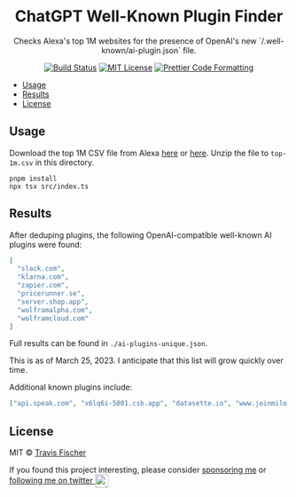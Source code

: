 <h1 align="center">ChatGPT Well-Known Plugin Finder</h1>

<p align="center">
  Checks Alexa's top 1M websites for the presence of OpenAI's new `/.well-known/ai-plugin.json` file.
</p>

<p align="center">
  <a href="https://github.com/transitive-bullshit/chatgpt-well-known-plugin-finder/actions/workflows/test.yml"><img alt="Build Status" src="https://github.com/transitive-bullshit/chatgpt-well-known-plugin-finder/actions/workflows/test.yml/badge.svg" /></a>
  <a href="https://github.com/transitive-bullshit/chatgpt-well-known-plugin-finder/blob/main/license"><img alt="MIT License" src="https://img.shields.io/badge/license-MIT-blue" /></a>
  <a href="https://prettier.io"><img alt="Prettier Code Formatting" src="https://img.shields.io/badge/code_style-prettier-brightgreen.svg" /></a>
</p>

- [Usage](#usage)
- [Results](#results)
- [License](#license)

## Usage

Download the top 1M CSV file from Alexa [here](https://s3.amazonaws.com/alexa-static/top-1m.csv.zip) or [here](https://s3-us-west-1.amazonaws.com/umbrella-static/index.html). Unzip the file to `top-1m.csv` in this directory.

```
pnpm install
npx tsx src/index.ts
```

## Results

After deduping plugins, the following OpenAI-compatible well-known AI plugins were found:

```json
[
  "slack.com",
  "klarna.com",
  "zapier.com",
  "pricerunner.se",
  "server.shop.app",
  "wolframalpha.com",
  "wolframcloud.com"
]
```

Full results can be found in `./ai-plugins-unique.json`.

This is as of March 25, 2023. I anticipate that this list will grow quickly over time.

Additional known plugins include:

```json
["api.speak.com", "x6lq6i-5001.csb.app", "datasette.io", "www.joinmilo.com"]
```

## License

MIT © [Travis Fischer](https://transitivebullsh.it)

If you found this project interesting, please consider [sponsoring me](https://github.com/sponsors/transitive-bullshit) or <a href="https://twitter.com/transitive_bs">following me on twitter <img src="https://storage.googleapis.com/saasify-assets/twitter-logo.svg" alt="twitter" height="24px" align="center"></a>
